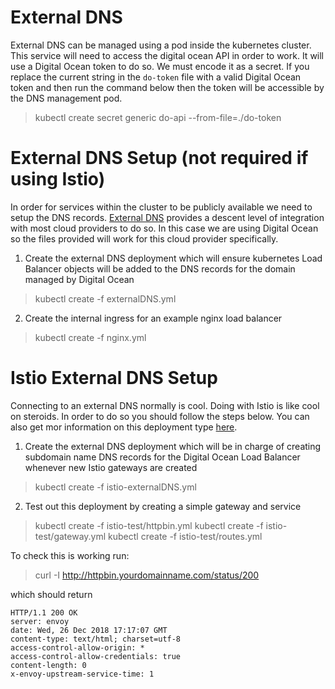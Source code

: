 # External DNS

External DNS can be managed using a pod inside the kubernetes cluster. This service will need to access the digital ocean API in order to work. It will use a Digital Ocean token to do so. We must encode it as a secret. If you replace the current string in the `do-token` file with a valid Digital Ocean token and then run the command below then the token will be accessible by the DNS management pod.

> kubectl create secret generic do-api --from-file=./do-token

# External DNS Setup (not required if using Istio)
In order for services within the cluster to be publicly available we need to setup the DNS records. [External DNS](https://github.com/kubernetes-incubator/external-dns) provides a descent level of integration with most cloud providers to do so. In this case we are using Digital Ocean so the files provided will work for this cloud provider specifically.

1. Create the external DNS deployment which will ensure kubernetes Load Balancer objects will be added to the DNS records for the domain managed by Digital Ocean
> kubectl create -f externalDNS.yml

2. Create the internal ingress for an example nginx load balancer
> kubectl create -f nginx.yml

# Istio External DNS Setup
Connecting to an external DNS normally is cool. Doing with Istio is like cool on steroids. In order to do so you should follow the steps below. You can also get mor information on this deployment type [here](https://github.com/kubernetes-incubator/external-dns/blob/master/docs/tutorials/istio.md).

1. Create the external DNS deployment which will be in charge of creating subdomain name DNS records for the Digital Ocean Load Balancer whenever new Istio gateways are created
> kubectl create -f istio-externalDNS.yml

2. Test out this deployment by creating a simple gateway and service
> kubectl create -f istio-test/httpbin.yml
> kubectl create -f istio-test/gateway.yml
> kubectl create -f istio-test/routes.yml

To check this is working run:
> curl -I http://httpbin.yourdomainname.com/status/200

which should return

```
HTTP/1.1 200 OK
server: envoy
date: Wed, 26 Dec 2018 17:17:07 GMT
content-type: text/html; charset=utf-8
access-control-allow-origin: *
access-control-allow-credentials: true
content-length: 0
x-envoy-upstream-service-time: 1
```
